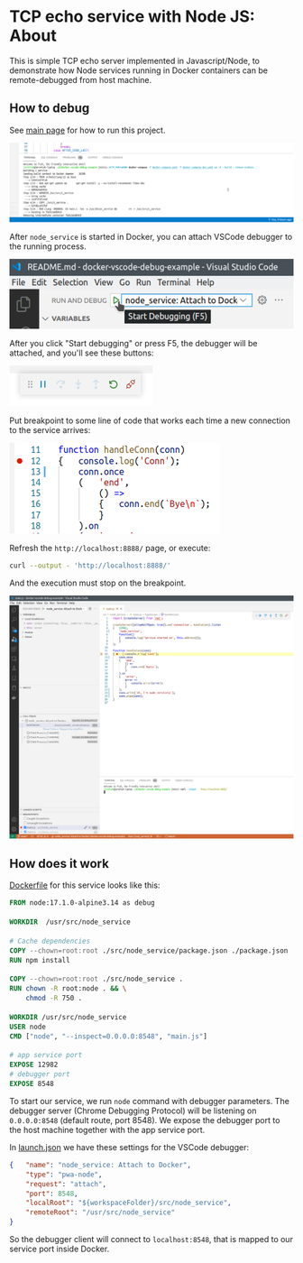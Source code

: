 # TCP echo service with Node JS: About

This is simple TCP echo server implemented in Javascript/Node, to demonstrate how Node services running in Docker containers can be remote-debugged from host machine.

## How to debug

See [main page](../../README.md) for how to run this project.

![image: docker-compose](../../readme-assets/docker-compose-up-dev.png)

After `node_service` is started in Docker, you can attach VSCode debugger to the running process.

![image: F5](../../readme-assets/node_service-f5.png)

After you click "Start debugging" or press F5, the debugger will be attached, and you'll see these buttons:

![image: F5 started](../../readme-assets/f5.png)

Put breakpoint to some line of code that works each time a new connection to the service arrives:

![image: breakpoint](../../readme-assets/node_service-breakpoint.png)

Refresh the `http://localhost:8888/` page, or execute:

```bash
curl --output - 'http://localhost:8888/'
```

And the execution must stop on the breakpoint.

![image: breakpoint](../../readme-assets/node_service-breakpoint-hit.png)

## How does it work

[Dockerfile](../../infra/node_service/Dockerfile) for this service looks like this:

```dockerfile
FROM node:17.1.0-alpine3.14 as debug

WORKDIR  /usr/src/node_service

# Cache dependencies
COPY --chown=root:root ./src/node_service/package.json ./package.json
RUN npm install

COPY --chown=root:root ./src/node_service .
RUN chown -R root:node . && \
	chmod -R 750 .

WORKDIR /usr/src/node_service
USER node
CMD ["node", "--inspect=0.0.0.0:8548", "main.js"]

# app service port
EXPOSE 12982
# debugger port
EXPOSE 8548
```

To start our service, we run `node` command with debugger parameters. The debugger server (Chrome Debugging Protocol) will be listening on `0.0.0.0:8548` (default route, port 8548).
We expose the debugger port to the host machine together with the app service port.

In [launch.json](../../.vscode/launch.json) we have these settings for the VSCode debugger:

```json
{	"name": "node_service: Attach to Docker",
	"type": "pwa-node",
	"request": "attach",
	"port": 8548,
	"localRoot": "${workspaceFolder}/src/node_service",
	"remoteRoot": "/usr/src/node_service"
}
```

So the debugger client will connect to `localhost:8548`, that is mapped to our service port inside Docker.
